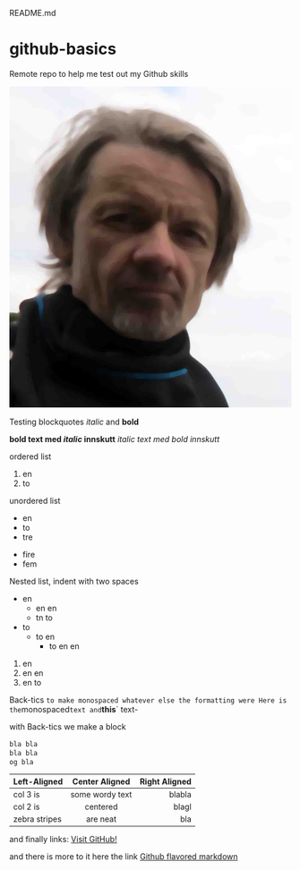 README.md
# github-basics
Remote repo to help me test out my Github skills

![EspenB](espenpresent2016.jpg)

Testing <blockquotes>blockquotes</blockquotes>
*italic* and **bold**

**bold text med _italic_ innskutt**
*italic text med _bold_ innskutt*

ordered list
1. en
2. to

unordered list
* en
* to
* tre
- fire
- fem

Nested list, indent with two spaces
* en
  * en en
  * tn to
* to
  * to en
    * to en en

1. en
  1. en en
  2. en to
  
Back-tics ` to make monospaced whatever else the formatting were
Here is the `monospaced` text and `**this**` text-

with Back-tics we make a block
```
bla bla
bla bla
og bla
```

| Left-Aligned  | Center Aligned  | Right Aligned |
| :------------ |:---------------:| -----:|
| col 3 is      | some wordy text | blabla |
| col 2 is      | centered        |   blagl |
| zebra stripes | are neat        |    bla |
 
and finally links:
[Visit GitHub!](https://www.github.com)

and there is more to it here the link
[Github flavored markdown](https://help.github.com/articles/github-flavored-markdown/)